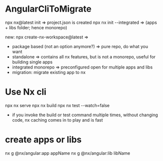 # AngularCliToMigrate

npx nx@latest init => project.json is created
npx nx init --integrated => (apps + libs folder; hence monorepo)

new:
npx create-nx-workspace@latest =>

- package based (not an option anymore?) => pure repo, do what you want
- standalone => contains all nx features, but is not a monorepo, useful for building single apps
- integrated monorepo => preconfigured open for multiple apps and libs
- migration: migrate existing app to nx

# Use Nx cli

npx nx serve
npx nx build
npx nx test --watch=false

- if you invoke the build or test command multiple times, without changing code, nx caching comes in to play and is fast

# create apps or libs

nx g @nx/angular:app appName
nx g @nx/angular:lib libName
